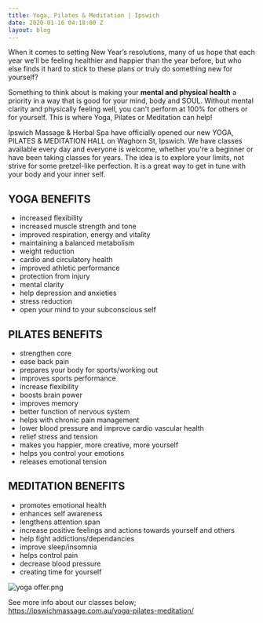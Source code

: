 ```yaml
---
title: Yoga, Pilates & Meditation | Ipswich
date: 2020-01-16 04:18:00 Z
layout: blog
---
```


When it comes to setting New Year’s resolutions, many of us hope that each year we’ll be feeling healthier and happier than the year before, but who else finds it hard to stick to these plans or truly do something new for yourself?

Something to think about is making your **mental and physical health** a priority in a way that is good for your mind, body and SOUL. Without mental clarity and physically feeling well, you can't perform at 100% for others or for yourself. This is where Yoga, Pilates or Meditation can help!

Ipswich Massage & Herbal Spa have officially opened our new YOGA, PILATES & MEDITATION HALL on Waghorn St, Ipswich. We have classes available every day and everyone is welcome, whether you're a beginner or have been taking classes for years. The idea is to explore your limits, not strive for some pretzel-like perfection. It is a great way to get in tune with your body and your inner self.

## YOGA BENEFITS
* increased flexibility
* increased muscle strength and tone
* improved respiration, energy and vitality
* maintaining a balanced metabolism
* weight reduction
* cardio and circulatory health
* improved athletic performance
* protection from injury
* mental clarity
* help depression and anxieties
* stress reduction
* open your mind to your subconscious self

## PILATES BENEFITS
* strengthen core
* ease back pain
* prepares your body for sports/working out
* improves sports performance
* increase flexibility
* boosts brain power
* improves memory
* better function of nervous system
* helps with chronic pain management
* lower blood pressure and improve cardio vascular health
* relief stress and tension
* makes you happier, more creative, more yourself
* helps you control your emotions
* releases emotional tension

## MEDITATION BENEFITS
* promotes emotional health
* enhances self awareness
* lengthens attention span
* increase positive feelings and actions towards yourself and others
* help fight addictions/dependancies
* improve sleep/insomnia
* helps control pain
* decrease blood pressure
* creating time for yourself

![yoga offer.png](/uploads/yoga%20offer.png)

See more info about our classes below;
https://ipswichmassage.com.au/yoga-pilates-meditation/